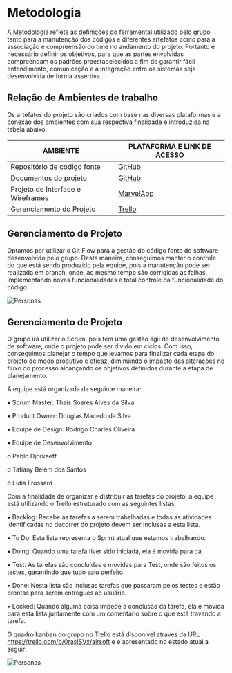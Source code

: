 
# Metodologia

A Metodologia reflete as definições do ferramental utilizado pelo grupo tanto para a manutenção dos códigos e diferentes artefatos como para a associação e compreensão do time no andamento do projeto. Portanto é necessário definir os objetivos, para que as partes envolvidas compreendam os padrões preestabelecidos a fim de garantir fácil entendimento, comunicação e a integração entre os sistemas seja desenvolvida de forma assertiva.

## Relação de Ambientes de trabalho

Os artefatos do projeto são criados com base nas diversas plataformas e a conexão dos ambientes com sua respectiva finalidade é introduzida na tabela abaixo.

|     AMBIENTE                    |   PLATAFORMA E LINK DE ACESSO                                                                 |
|---------------------------------|-----------------------------------------------------------------------------------------------|
|Repositório de código fonte      | [GitHub](https://github.com/ICEI-PUC-Minas-PMV-ADS/pmv-ads-2022-2-e4-proj-infra-t2-tapunk2-4) |
|Documentos do projeto            | [GitHub](https://github.com/ICEI-PUC-Minas-PMV-ADS/pmv-ads-2022-2-e4-proj-infra-t2-tapunk2-4) | 
|Projeto de Interface e Wireframes| [MarvelApp](https://marvelapp.com/prototype/5e2jadg/)                                         |
|Gerenciamento do Projeto         | [Trello](https://trello.com/b/0rasISVx/airsoft)                                               | 


## Gerenciamento de Projeto

Optamos por utilizar o Git Flow para a gestão do código fonte do software desenvolvido pelo grupo. Desta maneira, conseguimos manter o controle do que está sendo produzido pela equipe, pois a manutenção pode ser realizada em branch, onde, ao mesmo tempo são corrigidas as falhas, implementando novas funcionalidades e total controle da funcionalidade do código. 

![Personas](img/git_flow.PNG)
    
## Gerenciamento de Projeto

O grupo irá utilizar o Scrum, pois tem uma gestão ágil de desenvolvimento de software, onde o projeto pode ser divido em ciclos. Com isso, conseguimos planejar o tempo que levamos para finalizar cada etapa do projeto de modo produtivo e eficaz, diminuindo o impacto das alterações no fluxo do processo alcançando os objetivos definidos durante a etapa de planejamento.

A equipe está organizada da seguinte maneira:

•	Scrum Master: Thais Soares Alves da Silva

•	Product Owner: Douglas Macedo da Silva

•	Equipe de Design: Rodrigo Charles Oliveira

•	Equipe de Desenvolvimento:

o	Pablo Djorkaeff

o	Tatiany Belém dos Santos

o	Lídia Frossard



Com a finalidade de organizar e distribuir as tarefas do projeto, a equipe está utilizando o Trello estruturado com as seguintes listas:

•	Backlog: Recebe as tarefas a serem trabalhadas e todas as atividades identificadas no decorrer do projeto devem ser inclusas a esta lista.

•	To Do: Esta lista representa o Sprint atual que estamos trabalhando.

•	Doing: Quando uma tarefa tiver sido iniciada, ela é movida para cá.

•	Test: As tarefas são concluídas e movidas para Test, onde são feitos os testes, garantindo que tudo saiu perfeito.

•	Done: Nesta lista são inclusas tarefas que passaram pelos testes e estão prontas para serem entregues ao usuário.

•	Locked: Quando alguma coisa impede a conclusão da tarefa, ela é movida para esta lista juntamente com um comentário sobre o que está travando a tarefa.

O quadro kanban do grupo no Trello está disponível através da URL https://trello.com/b/0rasISVx/airsoft e é apresentado no estado atual a seguir:

![Personas](img/kanban_trello.PNG)



